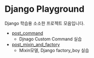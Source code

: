 # Django Playground
Django 학습용 소소한 프로젝트 모음입니다.

- [post_command](https://github.com/chaeyeonhan1225/django-playground/tree/main/post_command)
  - Djnago Custom Command 실습
- [post_mixin_and_factory](https://github.com/chaeyeonhan1225/django-playground/tree/main/post_mixin_and_factory)
  - Mixin모델, Django factory_boy 실습
